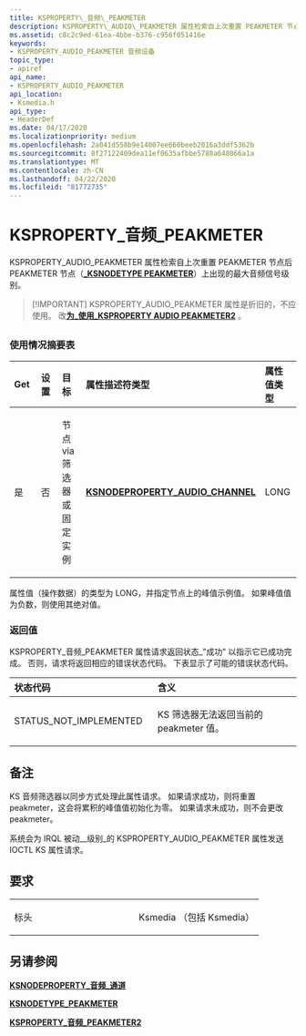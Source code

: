 ```yaml
---
title: KSPROPERTY\_音频\_PEAKMETER
description: KSPROPERTY\_AUDIO\_PEAKMETER 属性检索自上次重置 PEAKMETER 节点后 PEAKMETER 节点（KSNODETYPE\_PEAKMETER）上出现的最大音频信号级别。
ms.assetid: c8c2c9ed-61ea-4bbe-b376-c956f051416e
keywords:
- KSPROPERTY_AUDIO_PEAKMETER 音频设备
topic_type:
- apiref
api_name:
- KSPROPERTY_AUDIO_PEAKMETER
api_location:
- Ksmedia.h
api_type:
- HeaderDef
ms.date: 04/17/2020
ms.localizationpriority: medium
ms.openlocfilehash: 2a041d558b9e14007ee660beeb2016a3ddf5362b
ms.sourcegitcommit: 8f27122409dea11ef0635afbbe5788a648066a1a
ms.translationtype: MT
ms.contentlocale: zh-CN
ms.lasthandoff: 04/22/2020
ms.locfileid: "81772735"
---
```

# <a name="ksproperty_audio_peakmeter"></a>KSPROPERTY\_音频\_PEAKMETER

KSPROPERTY\_AUDIO\_PEAKMETER 属性检索自上次重置 PEAKMETER 节点后 PEAKMETER 节点（[**\_KSNODETYPE PEAKMETER**](ksnodetype-peakmeter.md)）上出现的最大音频信号级别。

>>
> [!IMPORTANT]
> KSPROPERTY\_AUDIO\_PEAKMETER 属性是折旧的，不应使用。 改[**为\_使用\_KSPROPERTY AUDIO PEAKMETER2**](https://docs.microsoft.com/windows-hardware/drivers/audio/ksproperty-audio-peakmeter2) 。  


## <span id="ddk_ksproperty_audio_peakmeter_ks"></span><span id="DDK_KSPROPERTY_AUDIO_PEAKMETER_KS"></span>


### <a name="span-idusage_summary_tablespanspan-idusage_summary_tablespanspan-idusage_summary_tablespanusage-summary-table"></a><span id="Usage_Summary_Table"></span><span id="usage_summary_table"></span><span id="USAGE_SUMMARY_TABLE"></span>使用情况摘要表

<table>
<colgroup>
<col width="20%" />
<col width="20%" />
<col width="20%" />
<col width="20%" />
<col width="20%" />
</colgroup>
<thead>
<tr class="header">
<th align="left">Get</th>
<th align="left">设置</th>
<th align="left">目标</th>
<th align="left">属性描述符类型</th>
<th align="left">属性值类型</th>
</tr>
</thead>
<tbody>
<tr class="odd">
<td align="left"><p>是</p></td>
<td align="left"><p>否</p></td>
<td align="left"><p>节点 via 筛选器或固定实例</p></td>
<td align="left"><a href="https://docs.microsoft.com/windows-hardware/drivers/ddi/ksmedia/ns-ksmedia-ksnodeproperty_audio_channel" data-raw-source="[&lt;strong&gt;KSNODEPROPERTY_AUDIO_CHANNEL&lt;/strong&gt;](https://docs.microsoft.com/windows-hardware/drivers/ddi/ksmedia/ns-ksmedia-ksnodeproperty_audio_channel)"><strong>KSNODEPROPERTY_AUDIO_CHANNEL</strong></a></td>
<td align="left"><p>LONG</p></td>
</tr>
</tbody>
</table>

属性值（操作数据）的类型为 LONG，并指定节点上的峰值示例值。 如果峰值值为负数，则使用其绝对值。


### <a name="span-idreturn_valuespanspan-idreturn_valuespanspan-idreturn_valuespanreturn-value"></a><span id="Return_Value"></span><span id="return_value"></span><span id="RETURN_VALUE"></span>返回值

KSPROPERTY\_音频\_PEAKMETER 属性请求返回状态\_"成功" 以指示它已成功完成。 否则，请求将返回相应的错误状态代码。 下表显示了可能的错误状态代码。

<table>
<colgroup>
<col width="50%" />
<col width="50%" />
</colgroup>
<thead>
<tr class="header">
<th align="left">状态代码</th>
<th align="left">含义</th>
</tr>
</thead>
<tbody>
<tr class="odd">
<td align="left"><p>STATUS_NOT_IMPLEMENTED</p></td>
<td align="left"><p>KS 筛选器无法返回当前的 peakmeter 值。</p></td>
</tr>
</tbody>
</table>

<a name="remarks"></a>备注
-------

KS 音频筛选器以同步方式处理此属性请求。 如果请求成功，则将重置 peakmeter，这会将累积的峰值值初始化为零。 如果请求未成功，则不会更改 peakmeter。

系统会为 IRQL 被动\_\_级别\_的 KSPROPERTY\_AUDIO\_PEAKMETER 属性发送 IOCTL KS 属性请求。

<a name="requirements"></a>要求
------------

<table>
<colgroup>
<col width="50%" />
<col width="50%" />
</colgroup>
<tbody>
<tr class="odd">
<td align="left"><p>标头</p></td>
<td align="left">Ksmedia （包括 Ksmedia）</td>
</tr>
</tbody>
</table>

## <a name="span-idsee_alsospansee-also"></a><span id="see_also"></span>另请参阅

[**KSNODEPROPERTY\_音频\_通道**](https://docs.microsoft.com/windows-hardware/drivers/ddi/ksmedia/ns-ksmedia-ksnodeproperty_audio_channel)

[**KSNODETYPE\_PEAKMETER**](ksnodetype-peakmeter.md)

[**KSPROPERTY\_音频\_PEAKMETER2**](https://docs.microsoft.com/windows-hardware/drivers/audio/ksproperty-audio-peakmeter2)
